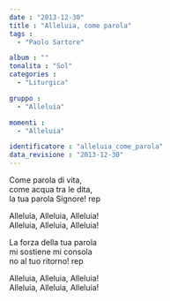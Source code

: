 ```yaml
---
date : "2013-12-30"
title : "Alleluia, come parola"
tags : 
  - "Paolo Sartore"

album : ""
tonalita : "Sol"
categories : 
  - "Liturgica"

gruppo : 
  - "Alleluia"

momenti : 
  - "Alleluia"

identificatore : "alleluia_come_parola"
data_revisione : "2013-12-30"
---
```

  
  
 Come parola di vita,  
come acqua tra le dita,  
la tua parola Signore! rep  
  
  
Alleluia, Alleluia, Alleluia!  
Alleluia, Alleluia, Alleluia!  
  
  
 La forza della tua parola  
mi sostiene mi consola  
no al tuo ritorno! rep  
  
  
Alleluia, Alleluia, Alleluia!  
Alleluia, Alleluia, Alleluia!  
  
